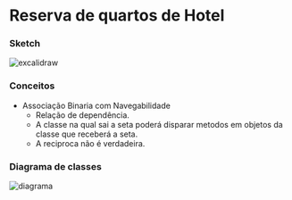 # Reserva de quartos de Hotel

### Sketch
![excalidraw](https://excalidraw.com/#json=-nQkkGV6C_nD1UyzCaMx8,v5pf26slzT6mA3V2c-vjSg)

### Conceitos
- Associação Binaria com Navegabilidade
    - Relação de dependência.
    - A classe na qual sai a seta poderá disparar metodos em objetos da classe que receberá a seta.
    - A reciproca não é verdadeira.

### Diagrama de classes
![diagrama](http://www.plantuml.com/plantuml/proxy?cache=no&src=https://raw.githubusercontent.com/azmovi/reserva-de-hotel/master/diagrama_de_classes.iuml)



